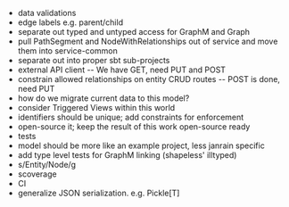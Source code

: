 - data validations
- edge labels e.g. parent/child
- separate out typed and untyped access for GraphM and Graph
- pull PathSegment and NodeWithRelationships out of service and move them into service-common
- separate out into proper sbt sub-projects
- external API client -- We have GET, need PUT and POST
- constrain allowed relationships on entity CRUD routes -- POST is done, need PUT
- how do we migrate current data to this model?
- consider Triggered Views within this world
- identifiers should be unique; add constraints for enforcement
- open-source it; keep the result of this work open-source ready
- tests
- model should be more like an example project, less janrain specific
- add type level tests for GraphM linking (shapeless' illtyped)
- s/Entity/Node/g
- scoverage
- CI
- generalize JSON serialization. e.g. Pickle[T]
